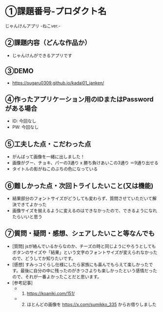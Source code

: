 # ①課題番号-プロダクト名
じゃんけんアプリ -ねこver.-

## ②課題内容（どんな作品か）

- じゃんけんができるアプリです

## ③DEMO
- https://sugaru0309.github.io/kadai01_janken/

## ④作ったアプリケーション用のIDまたはPasswordがある場合

- ID: 今回なし
- PW: 今回なし

## ⑤工夫した点・こだわった点

- がんばって画像を一緒に出しました！
- 画像がグー、チョキ、パーの3通り x 勝ち負けあいこの3通り ＝9通り出せる
- タイトルの影がねこのぶちの色になっている

## ⑥難しかった点・次回トライしたいこと(又は機能)

- 結果部分のフォントサイズがどうしても変わらず、質問させていただいて解決できてよかった
- 画像サイズを揃えるように変えるのはできなかったので、できるようになれたらいいと思う

## ⑦質問・疑問・感想、シェアしたいこと等なんでも

- [質問] jsが絡んでいるからなのか、チーズの時と同じようにやろうとしてもボタンのサイズや「結果」という文字のフォントサイズが変えられなかったので、どうしてか知りたいです。
- [感想] すみっコぐらし仕様にしたら家族にも喜んでもらえて楽しかったです。最後に自分の中に残ったのがきつさよりも楽しかったという感情だったので、それが一番よかったことだと思います。
- [参考記事]
  - 1. https://koaniki.com/151/
  - 2. ほとんどの画像を https://x.com/sumikko_335 からお借りしました